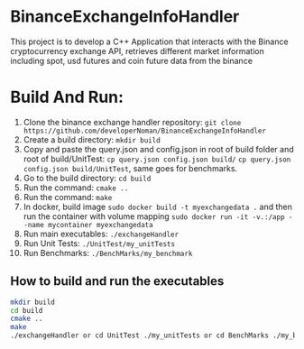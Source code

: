# BinanceExchangeInfoHandler
<p>This project is to develop a C++ Application that interacts with the Binance cryptocurrency exchange API, retrieves different market information including spot, usd futures and coin future data from the binance</p>

# Build And Run:

1. Clone the binance exchange handler repository: `git clone https://github.com/developerNoman/BinanceExchangeInfoHandler`
2. Create a build directory: `mkdir build`
3. Copy and paste the query.json and config.json in root of build folder and root of build/UnitTest: `cp query.json config.json build/` `cp query.json config.json build/UnitTest`, same goes for benchmarks.
4. Go to the build directory: `cd build`
5. Run the command: `cmake ..`
6. Run the command: `make`
7. In docker, build image `sudo docker build -t myexchangedata .` and then run the container with volume mapping `sudo docker run -it -v.:/app --name mycontainer myexchangedata`
7. Run main executables: `./exchangeHandler`
8. Run Unit Tests: `./UnitTest/my_unitTests`
9. Run Benchmarks: `./BenchMarks/my_benchmark`

##  How to build and run the executables

```bash
mkdir build
cd build
cmake ..
make
./exchangeHandler or cd UnitTest ./my_unitTests or cd BenchMarks ./my_benchmark
```